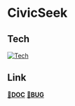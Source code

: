 # CivicSeek

## Tech
[![Tech](https://skillicons.dev/icons?i=html,css,js,py,django,sqlite&perline=6)](https://skillicons.dev)

## Link
**[👀DOC](./README_dev_v2.md)** **[🐛BUG](https://github.com/Team-west-JAPAN/CivicSeek/issues/new?assignees=&labels=&projects=&template=custom.md&title=)**
